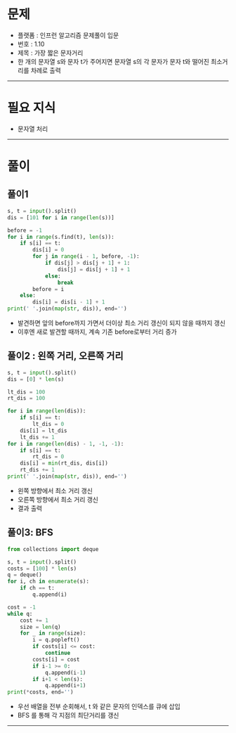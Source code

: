 # 문제
- 플랫폼 : 인프런 알고리즘 문제풀이 입문
- 번호 : 1.10
- 제목 : 가장 짧은 문자거리
- 한 개의 문자열 s와 문자 t가 주어지면 문자열 s의 각 문자가 문자 t와 떨어진 최소거리를 차례로 출력

---

# 필요 지식
- 문자열 처리

---

# 풀이

## 풀이1  
```python
s, t = input().split()
dis = [101 for i in range(len(s))]

before = -1
for i in range(s.find(t), len(s)):
    if s[i] == t:
        dis[i] = 0
        for j in range(i - 1, before, -1):
            if dis[j] > dis[j + 1] + 1:
                dis[j] = dis[j + 1] + 1
            else:
                break
        before = i
    else:
        dis[i] = dis[i - 1] + 1
print(' '.join(map(str, dis)), end='')
```
- 발견하면 앞의 before까지 가면서 더이상 최소 거리 갱신이 되지 않을 때까지 갱신
- 이후엔 새로 발견할 때까지, 계속 기존 before로부터 거리 증가


## 풀이2 : 왼쪽 거리, 오른쪽 거리
```python
s, t = input().split()
dis = [0] * len(s)

lt_dis = 100
rt_dis = 100

for i in range(len(dis)):
    if s[i] == t:
        lt_dis = 0
    dis[i] = lt_dis
    lt_dis += 1
for i in range(len(dis) - 1, -1, -1):
    if s[i] == t:
        rt_dis = 0
    dis[i] = min(rt_dis, dis[i])
    rt_dis += 1
print(' '.join(map(str, dis)), end='')
```
- 왼쪽 방향에서 최소 거리 갱신
- 오른쪽 방향에서 최소 거리 갱신
- 결과 출력

## 풀이3: BFS
```python
from collections import deque

s, t = input().split()
costs = [100] * len(s)
q = deque()
for i, ch in enumerate(s):
    if ch == t:
        q.append(i)

cost = -1
while q:
    cost += 1
    size = len(q)
    for _ in range(size):
        i = q.popleft()
        if costs[i] <= cost:
            continue
        costs[i] = cost
        if i-1 >= 0:
            q.append(i-1)
        if i+1 < len(s):
            q.append(i+1)
print(*costs, end='')
```
- 우선 배열을 전부 순회해서, t 와 같은 문자의 인덱스를 큐에 삽입
- BFS 를 통해 각 지점의 최단거리를 갱신

---
